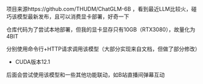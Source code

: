 项目来源https://github.com/THUDM/ChatGLM-6B ，看到最近LLM比较火，碰巧该模型最新发布，且可以消费显卡部署，好奇一下

仓库代码为了尝试本地部署，但我的显卡显存只有10GB（RTX3080），故量化为4BIT

分别使用命令行+HTTP请求调用该模型（大部分实现来自文档，但做了部分修改）

* CUDA版本12.1

后面会尝试使用该模型和一些其他功能联动，如B站直播间弹幕互动